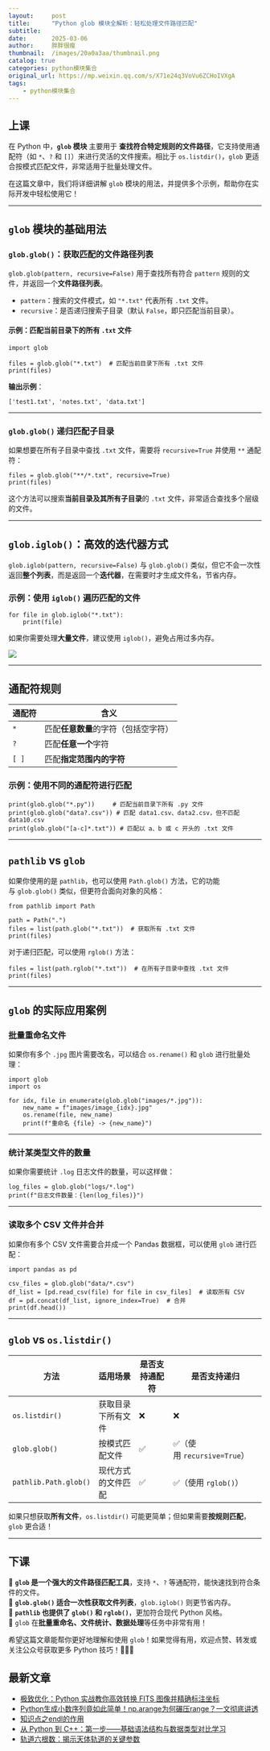 ```yaml
---
layout:     post
title:      "Python glob 模块全解析：轻松处理文件路径匹配"
subtitle:   
date:       2025-03-06
author:     胖胖很瘦
thumbnail:  /images/20a0a3aa/thumbnail.png
catalog: true
categories: python模块集合
original_url: https://mp.weixin.qq.com/s/X71e24q3VoVu6ZCHoIVXgA
tags:
    - python模块集合
---
```


## 上课

在 Python 中，**`glob` 模块** 主要用于 **查找符合特定规则的文件路径**，它支持使用通配符（如 `*`、`?` 和 `[]`）来进行灵活的文件搜索。相比于 `os.listdir()`，`glob` 更适合按模式匹配文件，非常适用于批量处理文件。

在这篇文章中，我们将详细讲解 `glob` 模块的用法，并提供多个示例，帮助你在实际开发中轻松使用它！

---

## `glob` 模块的基础用法

### **`glob.glob()`：获取匹配的文件路径列表**

`glob.glob(pattern, recursive=False)` 用于查找所有符合 `pattern` 规则的文件，并返回一个**文件路径列表**。

* `pattern`：搜索的文件模式，如 `"*.txt"` 代表所有 `.txt` 文件。
* `recursive`：是否递归搜索子目录（默认 `False`，即只匹配当前目录）。

#### **示例：匹配当前目录下的所有 `.txt` 文件**

```
import glob  
  
files = glob.glob("*.txt")  # 匹配当前目录下所有 .txt 文件  
print(files)
```

**输出示例**：

```
['test1.txt', 'notes.txt', 'data.txt']
```

---

### **`glob.glob()` 递归匹配子目录**

如果想要在所有子目录中查找 `.txt` 文件，需要将 `recursive=True` 并使用 `**` 通配符：

```
files = glob.glob("**/*.txt", recursive=True)  
print(files)
```

这个方法可以搜索**当前目录及其所有子目录**的 `.txt` 文件，非常适合查找多个层级的文件。

---

## `glob.iglob()`：高效的迭代器方式

`glob.iglob(pattern, recursive=False)` 与 `glob.glob()` 类似，但它不会一次性返回**整个列表**，而是返回一个**迭代器**，在需要时才生成文件名，节省内存。

### **示例：使用 `iglob()` 遍历匹配的文件**

```
for file in glob.iglob("*.txt"):  
    print(file)
```

如果你需要处理**大量文件**，建议使用 `iglob()`，避免占用过多内存。

![](/images/20a0a3aa/1.png)

---

## 通配符规则

| 通配符 | 含义 |
| --- | --- |
| `*` | 匹配**任意数量**的字符（包括空字符） |
| `?` | 匹配**任意一个**字符 |
| `[ ]` | 匹配**指定范围内的字符** |

### **示例：使用不同的通配符进行匹配**

```
print(glob.glob("*.py"))     # 匹配当前目录下所有 .py 文件  
print(glob.glob("data?.csv")) # 匹配 data1.csv、data2.csv，但不匹配 data10.csv  
print(glob.glob("[a-c]*.txt")) # 匹配以 a、b 或 c 开头的 .txt 文件
```

---

## `pathlib` vs `glob`

如果你使用的是 `pathlib`，也可以使用 `Path.glob()` 方法，它的功能与 `glob.glob()` 类似，但更符合面向对象的风格：

```
from pathlib import Path  
  
path = Path(".")  
files = list(path.glob("*.txt"))  # 获取所有 .txt 文件  
print(files)
```

对于递归匹配，可以使用 `rglob()` 方法：

```
files = list(path.rglob("*.txt"))  # 在所有子目录中查找 .txt 文件  
print(files)
```

---

## `glob` 的实际应用案例

### **批量重命名文件**

如果你有多个 `.jpg` 图片需要改名，可以结合 `os.rename()` 和 `glob` 进行批量处理：

```
import glob  
import os  
  
for idx, file in enumerate(glob.glob("images/*.jpg")):  
    new_name = f"images/image_{idx}.jpg"  
    os.rename(file, new_name)  
    print(f"重命名 {file} -> {new_name}")
```

---

### **统计某类型文件的数量**

如果你需要统计 `.log` 日志文件的数量，可以这样做：

```
log_files = glob.glob("logs/*.log")  
print(f"日志文件数量：{len(log_files)}")
```

---

### **读取多个 CSV 文件并合并**

如果你有多个 CSV 文件需要合并成一个 Pandas 数据框，可以使用 `glob` 进行匹配：

```
import pandas as pd  
  
csv_files = glob.glob("data/*.csv")  
df_list = [pd.read_csv(file) for file in csv_files]  # 读取所有 CSV  
df = pd.concat(df_list, ignore_index=True)  # 合并  
print(df.head())
```

---

## `glob` vs `os.listdir()`

| 方法 | 适用场景 | 是否支持通配符 | 是否支持递归 |
| --- | --- | --- | --- |
| `os.listdir()` | 获取目录下所有文件 | ❌ | ❌ |
| `glob.glob()` | 按模式匹配文件 | ✅ | ✅（使用 `recursive=True`） |
| `pathlib.Path.glob()` | 现代方式的文件匹配 | ✅ | ✅（使用 `rglob()`） |

如果只想获取**所有文件**，`os.listdir()` 可能更简单；但如果需要**按规则匹配**，`glob` 更合适！

---

## 下课

🔹 **`glob` 是一个强大的文件路径匹配工具**，支持 `*`、`?` 等通配符，能快速找到符合条件的文件。  
🔹 **`glob.glob()` 适合一次性获取文件列表**，`glob.iglob()` 则更节省内存。  
🔹 **`pathlib` 也提供了 `glob()` 和 `rglob()`**，更加符合现代 Python 风格。  
🔹 `glob` 在**批量重命名、文件统计、数据处理**等任务中非常有用！

希望这篇文章能帮你更好地理解和使用 `glob`！如果觉得有用，欢迎点赞、转发或关注公众号获取更多 Python 技巧！🚀🚀🚀

## 最新文章

* [极致优化：Python 实战教你高效转换 FITS 图像并精确标注坐标](https://mp.weixin.qq.com/s?__biz=MzUyMzk3OTYyMQ==&mid=2247488635&idx=1&sn=e02ab9d107f0811008b7c87293d7ce77&scene=21#wechat_redirect "极致优化：Python 实战教你高效转换 FITS 图像并精确标注坐标")
* [Python生成小数序列竟如此简单！np.arange为何碾压range？一文彻底讲透](https://mp.weixin.qq.com/s?__biz=MzUyMzk3OTYyMQ==&mid=2247488629&idx=1&sn=8ee89f2993ce84df242b0554ee5ccc9e&scene=21#wechat_redirect "Python生成小数序列竟如此简单！np.arange为何碾压range？一文彻底讲透")
* [知识点之endl的作用](https://mp.weixin.qq.com/s?__biz=MzUyMzk3OTYyMQ==&mid=2247488624&idx=1&sn=48fa138c5a7491822802b0ffa3d156bb&scene=21#wechat_redirect "知识点之endl的作用")
* [从 Python 到 C++：第一步——基础语法结构与数据类型对比学习](https://mp.weixin.qq.com/s?__biz=MzUyMzk3OTYyMQ==&mid=2247488623&idx=1&sn=ec452bf2eb56daee9f30652d476b2028&scene=21#wechat_redirect "从 Python 到 C++：第一步——基础语法结构与数据类型对比学习")
* [轨道六根数：揭示天体轨道的关键参数](https://mp.weixin.qq.com/s?__biz=MzUyMzk3OTYyMQ==&mid=2247488621&idx=1&sn=a25d0917b6f69f9a66d5deb796d38148&scene=21#wechat_redirect "轨道六根数：揭示天体轨道的关键参数")